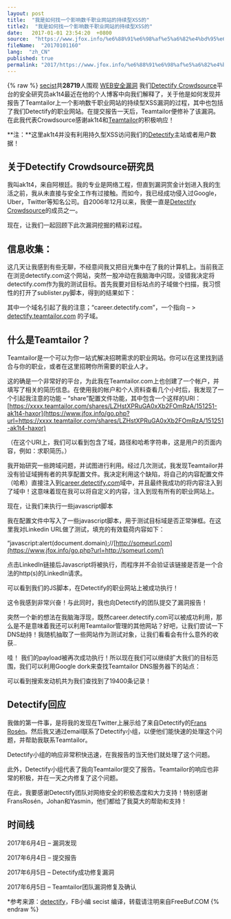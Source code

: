 ```yaml
---
layout: post
title:  "我是如何找一个影响数千职业网站的持续型XSS的"
title2:  "我是如何找一个影响数千职业网站的持续型XSS的"
date:   2017-01-01 23:54:20  +0800
source:  "https://www.jfox.info/%e6%88%91%e6%98%af%e5%a6%82%e4%bd%95%e6%89%be%e4%b8%80%e4%b8%aa%e5%bd%b1%e5%93%8d%e6%95%b0%e5%8d%83%e8%81%8c%e4%b8%9a%e7%bd%91%e7%ab%99%e7%9a%84%e6%8c%81%e7%bb%ad%e5%9e%8bxss%e7%9a%84.html"
fileName:  "20170101160"
lang:  "zh_CN"
published: true
permalink: "2017/https://www.jfox.info/%e6%88%91%e6%98%af%e5%a6%82%e4%bd%95%e6%89%be%e4%b8%80%e4%b8%aa%e5%bd%b1%e5%93%8d%e6%95%b0%e5%8d%83%e8%81%8c%e4%b8%9a%e7%bd%91%e7%ab%99%e7%9a%84%e6%8c%81%e7%bb%ad%e5%9e%8bxss%e7%9a%84.html"
---
```

{% raw %}
[secist](https://www.jfox.info/go.php?url=http://www.freebuf.com/author/secist)共**28719**人围观 [WEB安全](https://www.jfox.info/go.php?url=http://www.freebuf.com/./articles/web)[漏洞](https://www.jfox.info/go.php?url=http://www.freebuf.com/./vuls)
我们[Detectify Crowdsource](https://www.jfox.info/go.php?url=https://detectify.com/crowdsource)平台的安全研究员ak1t4最近在他的个人博客中向我们解释了，关于他是如何发现并报告了Teamtailor上一个影响数千职业网站的持续型XSS漏洞的过程，其中也包括了我们Detectify的职业网站。在提交报告一天后，Teamtailor便修补了该漏洞。在此我代表Crowdsource感谢ak1t4和[Teamtailor](https://www.jfox.info/go.php?url=https://www.teamtailor.com/)的积极响应！

**注：**这里ak1t4并没有利用持久型XSS访问我们的[Detectify](https://www.jfox.info/go.php?url=https://cs.detectify.com/)主站或者用户数据！

## 关于Detectify Crowdsource研究员

我叫ak1t4，来自阿根廷。我的专业是网络工程，但直到漏洞赏金计划进入我的生活之前，我从未直接与安全工作有过接触。而如今，我已经成功侵入过Google，Uber，Twitter等知名公司。自2006年12月以来，我便一直是[Detectify Crowdsource](https://www.jfox.info/go.php?url=https://cs.detectify.com/)的成员之一。

现在，让我们一起回顾下此次漏洞挖掘的精彩过程。

## **信息收集：**

这几天让我感到有些无聊，不经意间我又把目光集中在了我的计算机上。当前我正在浏览detectify.com这个网站，突然一股冲动在我脑海中闪现，没错我决定将detectify.com作为我的测试目标。首先我要对目标站点的子域做个扫描，我习惯性的打开了sublister.py脚本，得到的结果如下：

其中一个域名引起了我的注意；“career.detectify.com”，一个指向 – > [detectify.teamtailor.com](https://www.jfox.info/go.php?url=https://medium.com/r/?url=https%3A%2F%2Fdetectify.teamtailor.com) 的子域。

## 什么是Teamtailor？

Teamtailor是一个可以为你一站式解决招聘需求的职业网站。你可以在这里找到适合与你的职业，或者在这里招聘你所需要的职业人才。

这的确是一个非常好的平台，为此我在Teamtailor.com上也创建了一个帐户，并填写了相关的简历信息。在使用我的帐户和个人资料查看几个小时后，我发现了一个引起我注意的功能 – “share”配置文件功能，其中包含一个这样的URI：[https://xxxx.teamtailor.com/shares/LZHstXPRuGA0xXb2FOmRzA/151251-ak1t4-haxor](https://www.jfox.info/go.php?url=https://xxxx.teamtailor.com/shares/LZHstXPRuGA0xXb2FOmRzA/151251-ak1t4-haxor)

（在这个URI上，我们可以看到包含了域，路径和哈希字符串，这是用户的页面内容，例如：求职简历。）

我开始研究一些跨域问题，并试图进行利用。经过几次测试，我发现Teamtailor并没有验证域拥有者的共享配置文件。我决定利用这个缺陷，将自己的内容配置文件（哈希）直接注入到[career.detectify.com](https://www.jfox.info/go.php?url=http://career.detectify.com/)域中，并且最终我成功的将内容注入到了域中！这意味着现在我可以将自定义的内容，注入到现有所有的职业网站上。

现在，让我们来执行一些javascript脚本

我在配置文件中写入了一些javascript脚本，用于测试目标域是否正常弹框。在这里我对Linkedin URL做了测试，填充的有效载荷内容如下：

“javascript:alert(document.domain);//[http://someurl.com](https://www.jfox.info/go.php?url=http://someurl.com/)

点击LinkedIn链接后Javascript将被执行，而程序并不会验证该链接是否是一个合法的http(s)的LinkedIn请求。

可以看到我们的JS脚本，在Detectify的职业网站上被成功执行！

这令我感到非常兴奋！与此同时，我也向Detectify的团队提交了漏洞报告！

突然一个新的想法在我脑海浮现，既然career.detectify.com可以被成功利用，那么是不是意味着我还可以利用Teamtailor管理的其他网站？好吧，让我们尝试一下DNS劫持！我随机抽取了一些网站作为测试对象，让我们看看会有什么意外的收获..

哇！ 我们的payload被再次成功执行！所以现在我们可以继续扩大我们的目标范围，我们可以利用Google dork来查找Teamtailor DNS服务器下的站点：

可以看到搜索发动机共为我们查找到了19400条记录！

## Detectify回应

我做的第一件事，是将我的发现在Twitter上展示给了来自Detectify的[Frans Rosén](https://www.jfox.info/go.php?url=https://twitter.com/fransrosen)。然后我又通过email联系了Detectify小组，以便他们能快速的处理这个问题，并帮助我联系Teamtailor。

Detectify小组的响应非常积快迅速，在我报告的当天他们就处理了这个问题。

此外，Detectify小组代表了我向Teamtailor提交了报告。Teamtailor的响应也非常的积极，并在一天之内修复了这个问题。

在此，我要感谢Detectify团队对网络安全的积极态度和大力支持！特别感谢FransRosén，Johan和Yasmin，他们都给了我莫大的帮助和支持！

## 时间线

2017年6月4日 – 漏洞发现

2017年6月4日 – 提交报告

2017年6月5日 – Detectify成功修复漏洞

2017年6月5日 – Teamtailor团队漏洞修复及确认

*参考来源：[detectify](https://www.jfox.info/go.php?url=https://labs.detectify.com/2017/06/28/how-i-found-a-persistent-xss-affecting-thousands-of-career-sites/)，FB小编 secist 编译，转载请注明来自FreeBuf.COM
{% endraw %}
